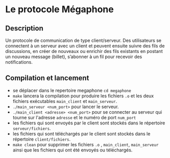 # Le protocole Mégaphone

## Description 
Un protocole de communication de type client/serveur. Des utilisateurs se connectent à un serveur avec un client et peuvent ensuite suivre des fils de discussions, en créer de nouveaux ou enrichir des fils existants en postant un nouveau message (billet), s’abonner à un fil pour recevoir des notifications.

## Compilation et lancement

- se déplacer dans le repertoire megaphone `cd megaphone`
- `make` lancera la compilation pour produire les fichiers `.o`
  et les deux fichiers exécutables `main_client` et `main_serveur`.
- `./main_serveur <num_port>` pour lancer le serveur. 
- `./main_client <adresse> <num_port>` pour se connecter au serveur qui tourne sur l'adresse `adresse` et le numéro de port `num_port`
- les fichiers qui sont envoyés par le client sont stockés dans le répertoire `serveur/fichiers`.
- les fichiers qui sont téléchargés par le client sont stockés dans le répertoire `client/fichiers`.
- `make clean` pour supprimer les fichiers `.o` , `main_client`, `main_serveur` ainsi que les fichiers qui ont été envoyés ou téléchargés.